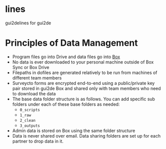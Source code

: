 # lines
gui2delines for gui2de

# Principles of Data Management

- Program files go into Drive and data files go into [Box](/using-box)
- No data is ever downloaded to your personal machine outside of Box Sync or Box Drive
- Filepaths in dofiles are generated relatively to be run from machines of different team members
- Surveycto forms are encrypted end-to-end using a public/private key pair stored in gui2de Box and shared only with team members who need to download the data
- The base data folder structure is as follows. You can add specific sub folders under each of these base folders as needed:
  - `0_scripts`
  - `1_raw`
  - `2_clean`
  - `3_outputs`
- Admin data is stored on Box using the same folder structure
- Data is never shared over email. Data sharing folders are set up for each partner to drop data in it.

